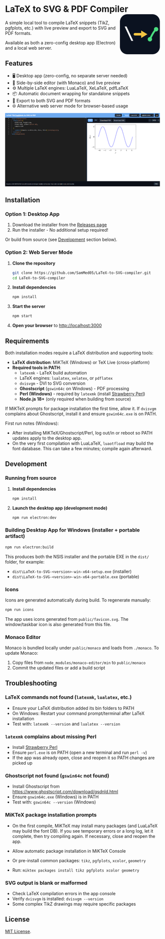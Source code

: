 # LaTeX to SVG & PDF Compiler <img src="public/favicon.svg" type="image/svg+xml" alt="Icon" width="130" align="right" />

A simple local tool to compile LaTeX snippets (TikZ, pgfplots, etc.) with live preview and export to SVG and PDF formats.

Available as both a zero-config desktop app (Electron) and a local web server.

## Features

- 🖥️ Desktop app (zero-config, no separate server needed)
- 🔄 Side-by-side editor (with Monaco) and live preview
- ⚙️ Multiple LaTeX engines: LuaLaTeX, XeLaTeX, pdfLaTeX
- 📦 Automatic document wrapping for standalone snippets
- 📄 Export to both SVG and PDF formats
- 🌐 Alternative web server mode for browser-based usage

![screenshot](screenshot.png)

## Installation

### Option 1: Desktop App

1. Download the installer from the [Releases page](https://github.com/SamMed05/LaTeX-to-SVG-compiler/releases)
2. Run the installer - No additional setup required!

Or build from source (see [Development](#development) section below).

### Option 2: Web Server Mode

1. **Clone the repository**

   ```bash
   git clone https://github.com/SamMed05/LaTeX-to-SVG-compiler.git
   cd LaTeX-to-SVG-compiler
   ```

2. **Install dependencies**

   ```bash
   npm install
   ```

3. **Start the server**

   ```bash
   npm start
   ```

4. **Open your browser** to <http://localhost:3000>

## Requirements

Both installation modes require a LaTeX distribution and supporting tools:

- **LaTeX distribution**: MiKTeX (Windows) or TeX Live (cross-platform)
- **Required tools in PATH**:
  - `latexmk` - LaTeX build automation
  - LaTeX engines: `lualatex`, `xelatex`, or `pdflatex`
  - `dvisvgm` - DVI to SVG conversion
  - **Ghostscript** (`gswin64c` on Windows) - PDF processing
  - **Perl (Windows)** - required by `latexmk` (install [Strawberry Perl](https://strawberryperl.com/))
  - **Node.js 18+** (only required when building from source)

If MiKTeX prompts for package installation the first time, allow it. If `dvisvgm` complains about Ghostscript, install it and ensure `gswin64c.exe` is on PATH.

First run notes (Windows):

- After installing MiKTeX/Ghostscript/Perl, log out/in or reboot so PATH updates apply to the desktop app.
- On the very first compilation with LuaLaTeX, `luaotfload` may build the font database. This can take a few minutes; compile again afterward.

## Development

### Running from source

1. **Install dependencies**

   ```bash
   npm install
   ```

2. **Launch the desktop app (development mode)**

   ```bash
   npm run electron:dev
   ```

### Building Desktop App for Windows (installer + portable artifact)

   ```bash
   npm run electron:build
   ```

   This produces both the NSIS installer and the portable EXE in the `dist/` folder, for example:

   - `dist\LaTeX-to-SVG-<version>-win-x64-setup.exe` (installer)
   - `dist\LaTeX-to-SVG-<version>-win-x64-portable.exe` (portable)

### Icons

Icons are generated automatically during build. To regenerate manually:

```bash
npm run icons
```

The app uses icons generated from `public/favicon.svg`. The window/taskbar icon is also generated from this file.

### Monaco Editor

Monaco is bundled locally under `public/monaco` and loads from `./monaco`. To update Monaco:

1. Copy files from `node_modules/monaco-editor/min` to `public/monaco`
2. Commit the updated files or add a build script

## Troubleshooting

### LaTeX commands not found (`latexmk`, `lualatex`, etc.)

- Ensure your LaTeX distribution added its bin folders to PATH
- On Windows: Restart your command prompt/terminal after LaTeX installation
- Test with: `latexmk --version` and `lualatex --version`

### `latexmk` complains about missing Perl

- Install [Strawberry Perl](https://strawberryperl.com/)
- Ensure `perl.exe` is on PATH (open a new terminal and run `perl -v`)
- If the app was already open, close and reopen it so PATH changes are picked up

### Ghostscript not found (`gswin64c` not found)

- Install Ghostscript from <https://www.ghostscript.com/download/gsdnld.html>
- Ensure `gswin64c.exe` (Windows) is in PATH
- Test with: `gswin64c --version` (Windows)

### MiKTeX package installation prompts

- On the first compile, MiKTeX may install many packages (and LuaLaTeX may build the font DB). If you see temporary errors or a long log, let it complete, then try compiling again. If necessary, close and reopen the app.

- Allow automatic package installation in MiKTeX Console
- Or pre-install common packages: `tikz`, `pgfplots`, `xcolor`, `geometry`
- Run: `miktex packages install tikz pgfplots xcolor geometry`

### SVG output is blank or malformed

- Check LaTeX compilation errors in the app console
- Verify `dvisvgm` is installed: `dvisvgm --version`
- Some complex TikZ drawings may require specific packages

## License

[MIT License](LICENSE).
